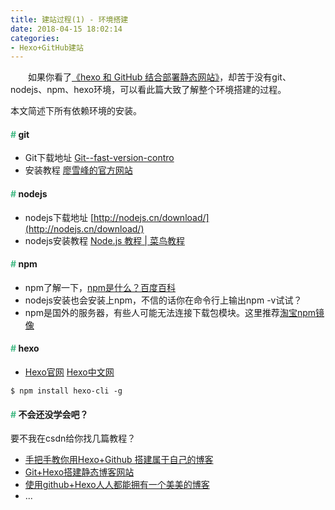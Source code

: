 ```yaml
---
title: 建站过程(1) - 环境搭建
date: 2018-04-15 18:02:14
categories: 
- Hexo+GitHub建站
---
```


　　如果你看了[《hexo 和 GitHub 结合部署静态网站》](http://127.0.0.1:4000/2018/04/15/%E5%BB%BA%E7%AB%99%E8%BF%87%E7%A8%8B-2-hexo-%E5%92%8C-GitHub-%E7%BB%93%E5%90%88%E9%83%A8%E7%BD%B2%E9%9D%99%E6%80%81%E7%BD%91%E7%AB%99/)，却苦于没有git、nodejs、npm、hexo环境，可以看此篇大致了解整个环境搭建的过程。

<!--more-->

<div class="tip">
本文简述下所有依赖环境的安装。
</div>

#### <font color="#42B983">#</font> git

- Git下载地址 [Git--fast-version-contro](https://git-scm.com/downloads)
- 安装教程 [廖雪峰的官方网站](https://www.liaoxuefeng.com/wiki/0013739516305929606dd18361248578c67b8067c8c017b000/00137396287703354d8c6c01c904c7d9ff056ae23da865a000)

#### <font color="#42B983">#</font> nodejs

- nodejs下载地址 [http://nodejs.cn/download/](http://nodejs.cn/download/)
- nodejs安装教程 [Node.js 教程 | 菜鸟教程](http://www.runoob.com/nodejs/nodejs-install-setup.html)

#### <font color="#42B983">#</font> npm

- npm了解一下，[npm是什么？百度百科](https://baike.baidu.com/item/NPM/5515374?fr=aladdin)
- nodejs安装也会安装上npm，不信的话你在命令行上输出npm -v试试？
- npm是国外的服务器，有些人可能无法连接下载包模块。这里推荐[淘宝npm镜像](http://npm.taobao.org/)

#### <font color="#42B983">#</font> hexo

- [Hexo官网](https://hexo.io/) [Hexo中文网](https://hexo.io/zh-cn/)

```
$ npm install hexo-cli -g
```

#### <font color="#42B983">#</font> 不会还没学会吧？

要不我在csdn给你找几篇教程？

- [手把手教你用Hexo+Github 搭建属于自己的博客](https://blog.csdn.net/gdutxiaoxu/article/details/53576018)
- [Git+Hexo搭建静态博客网站](https://blog.csdn.net/u011771755/article/details/48027307)
- [使用github+Hexo人人都能拥有一个美美的博客](https://blog.csdn.net/working_harder/article/details/52437783)
- ...